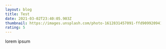 ```yaml
---
layout: blog
title: Test
date: 2021-03-02T23:40:05.903Z
thumbnail: https://images.unsplash.com/photo-1612831457091-ffd909920941?ixid=MXwxMjA3fDF8MHxwaG90by1wYWdlfHx8fGVufDB8fHw%3D&ixlib=rb-1.2.1&auto=format&fit=crop&w=1350&q=80
rating: 5
---
```

lorem ipsum